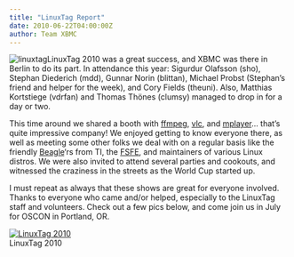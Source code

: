 ```yaml
---
title: "LinuxTag Report"
date: 2010-06-22T04:00:00Z
author: Team XBMC
---
```


![](/sites/default/files/uploads/linuxtag.webp "linuxtag")LinuxTag 2010 was a great success, and XBMC was there in Berlin to do its part. In attendance this year: Sigurdur Olafsson (sho), Stephan Diederich (mdd), Gunnar Norin (blittan), Michael Probst (Stephan’s friend and helper for the week), and Cory Fields (theuni). Also, Matthias Kortstiege (vdrfan) and Thomas Thönes (clumsy) managed to drop in for a day or two.

This time around we shared a booth with [ffmpeg](http://www.ffmpeg.org/), [vlc](http://www.videolan.org/), and [mplayer](http://www.mplayerhq.hu/)… that’s quite impressive company! We enjoyed getting to know everyone there, as well as meeting some other folks we deal with on a regular basis like the friendly [Beagle](http://beagleboard.org/)‘rs from TI, the [FSFE](http://fsfe.org/), and maintainers of various Linux distros. We were also invited to attend several parties and cookouts, and witnessed the craziness in the streets as the World Cup started up.

I must repeat as always that these shows are great for everyone involved. Thanks to everyone who came and/or helped, especially to the LinuxTag staff and volunteers. Check out a few pics below, and come join us in July for OSCON in Portland, OR.

[![](/sites/default/files/uploads/linuxtag1.webp "LinuxTag 2010")](/sites/default/files/uploads/linuxtag1.webp)  
 LinuxTag 2010
